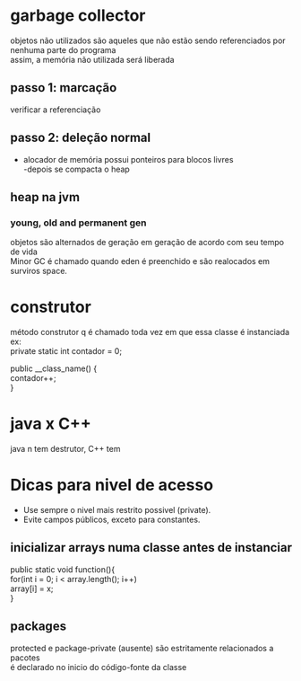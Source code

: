 # garbage collector

objetos não utilizados são aqueles que não estão sendo referenciados por nenhuma parte do programa  
assim, a memória não utilizada será liberada  

## passo 1: marcação

verificar a referenciação

## passo 2: deleção normal

- alocador de memória possui ponteiros para blocos livres  
    -depois se compacta o heap  
    

## heap na jvm

### young, old and permanent gen

objetos são alternados de geração em geração de acordo com seu tempo de vida  
Minor GC é chamado quando eden é preenchido e são realocados em surviros space.  

# construtor

método construtor q é chamado toda vez em que essa classe é instanciada  
ex:  
private static int contador = 0;  

public __class_name() {  
contador++;  
}  

# java x C++

java n tem destrutor, C++ tem

# Dicas para nivel de acesso

- Use sempre o nivel mais restrito possivel (private).
- Evite campos públicos, exceto para constantes.

## inicializar arrays numa classe antes de instanciar

public static void function(){  
for(int i = 0; i < array.length(); i++)  
array[i] = x;  
}  

## packages

protected e package-private (ausente) são estritamente relacionados a pacotes  
é declarado no inicio do código-fonte da classe